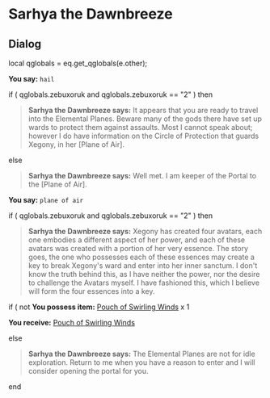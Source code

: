 # Sarhya the Dawnbreeze
## Dialog

local qglobals = eq.get_qglobals(e.other);



**You say:** `hail`



if ( qglobals.zebuxoruk and qglobals.zebuxoruk == "2" ) then



>**Sarhya the Dawnbreeze says:** It appears that you are ready to travel into the Elemental Planes.  Beware many of the gods there have set up wards to protect them against assaults.  Most I cannot speak about; however I do have information on the Circle of Protection that guards Xegony, in her [Plane of Air].


else



>**Sarhya the Dawnbreeze says:** Well met.  I am keeper of the Portal to the [Plane of Air].





**You say:** `plane of air`



if ( qglobals.zebuxoruk and qglobals.zebuxoruk == "2" ) then



>**Sarhya the Dawnbreeze says:** Xegony has created four avatars, each one embodies a different aspect of her power, and each of these avatars was created with a portion of her very essence. The story goes, the one who possesses each of these essences may create a key to break Xegony's ward and enter into her inner sanctum. I don't know the truth behind this, as I have neither the power, nor the desire to challenge the Avatars myself. I have fashioned this, which I believe will form the four essences into a key.



if ( not **You possess item:**  [Pouch of Swirling Winds](/item/17888) x 1




**You receive:**  [Pouch of Swirling Winds](/item/17888)




else



>**Sarhya the Dawnbreeze says:** The Elemental Planes are not for idle exploration. Return to me when you have a reason to enter and I will consider opening the portal for you.

end
